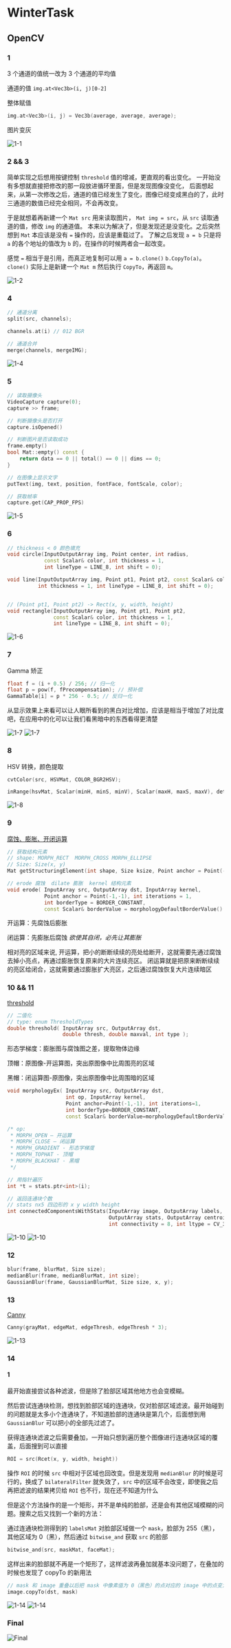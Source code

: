 # WinterTask

## OpenCV

### 1

3 个通道的值统一改为 3 个通道的平均值

通道的值 `img.at<Vec3b>(i, j)[0-2]`

整体赋值
```c++
img.at<Vec3b>(i, j) = Vec3b(average, average, average);
```

图片变灰

![1-1](./res/Screenshots/1-01.png)

### 2 && 3

简单实现之后想用按键控制 `threshold` 值的增减，更直观的看出变化。
一开始没有多想就直接把修改的那一段放进循环里面，但是发现图像没变化，
后面想起来，从第一次修改之后，通道的值已经发生了变化，图像已经变成黑白的了，此时三通道的数值已经完全相同，不会再改变。

于是就想着再新建一个 `Mat src` 用来读取图片， `Mat img = src`，从 `src` 读取通道的值，修改 `img` 的通道值。
本来以为解决了，但是发现还是没变化。之后突然想到 `Mat` 本应该是没有 `=` 操作的，应该是重载过了。
了解之后发现 `a = b` 只是将 `a` 的各个地址的值改为 `b` 的，在操作的时候两者会一起改变。

感觉 `=` 相当于是引用，而真正地复制可以用 `a = b.clone()` `b.CopyTo(a)`。
`clone()` 实际上是新建一个 `Mat m` 然后执行 `CopyTo`，再返回 `m`。

![1-2](./res/Screenshots/1-02.png)

### 4

```c++
// 通道分离
split(src, channels);

channels.at(i) // 012 BGR

// 通道合并
merge(channels, mergeIMG);
```

![1-4](./res/Screenshots/1-04.png)

### 5

```c++
// 读取摄像头
VideoCapture capture(0);
capture >> frame;

// 判断摄像头是否打开
capture.isOpened()

// 判断图片是否读取成功
frame.empty()
bool Mat::empty() const {
    return data == 0 || total() == 0 || dims == 0;
}

// 在图像上显示文字
putText(img, text, position, fontFace, fontScale, color);

// 获取帧率
capture.get(CAP_PROP_FPS)
```

![1-5](./res/Screenshots/1-05.png)

### 6

```c++
// thickness < 0 颜色填充
void circle(InputOutputArray img, Point center, int radius,
            const Scalar& color, int thickness = 1,
            int lineType = LINE_8, int shift = 0);

void line(InputOutputArray img, Point pt1, Point pt2, const Scalar& color,
          int thickness = 1, int lineType = LINE_8, int shift = 0);


// (Point pt1, Point pt2) -> Rect(x, y, width, height)
void rectangle(InputOutputArray img, Point pt1, Point pt2,
               const Scalar& color, int thickness = 1,
               int lineType = LINE_8, int shift = 0);
```

![1-6](./res/Screenshots/1-06.png)

### 7

Gamma 矫正
```c++
float f = (i + 0.5) / 256; // 归一化
float p = pow(f, fPrecompensation); // 预补偿
GammaTable[i] = p * 256 - 0.5; // 反归一化
```

从显示效果上来看可以让人眼所看到的黑白对比增加，应该是相当于增加了对比度吧，在应用中的化可以让我们看黑暗中的东西看得更清楚

![1-7](./res/Screenshots/1-07_1.png)
![1-7](./res/Screenshots/1-07_2.png)

### 8

HSV 转换，颜色提取

```c++
cvtColor(src, HSVMat, COLOR_BGR2HSV);

inRange(hsvMat, Scalar(minH, minS, minV), Scalar(maxH, maxS, maxV), detectMat);
```

![1-8](./res/Screenshots/1-08.png)

### 9

[腐蚀、膨胀、开闭运算](https://zhuanlan.zhihu.com/p/164619939)

```c++
// 获取结构元素
// shape: MORPH_RECT  MORPH_CROSS MORPH_ELLIPSE
// Size: Size(x, y)
Mat getStructuringElement(int shape, Size ksize, Point anchor = Point(-1,-1));

// erode 腐蚀  dilate 膨胀  kernel 结构元素
void erode( InputArray src, OutputArray dst, InputArray kernel,
			Point anchor = Point(-1,-1), int iterations = 1,
			int borderType = BORDER_CONSTANT,
			const Scalar& borderValue = morphologyDefaultBorderValue() );
```

开运算：先腐蚀后膨胀

闭运算：先膨胀后腐蚀 *欲使其自闭，必先让其膨胀*

相对亮的区域来说,
开运算，把小的断断续续的亮处给断开，这就需要先通过腐蚀去掉小亮点，再通过膨胀恢复原来的大片连续亮区。
闭运算就是把原来断断续续的亮区给闭合，这就需要通过膨胀扩大亮区，之后通过腐蚀恢复大片连续暗区

### 10 && 11

[threshold](https://www.opencv.org.cn/opencvdoc/2.3.2/html/doc/tutorials/imgproc/threshold/threshold.html)
```c++
// 二值化
// type: enum ThresholdTypes
double threshold( InputArray src, OutputArray dst,
                  double thresh, double maxval, int type );
```

形态学梯度：膨胀图与腐蚀图之差，提取物体边缘

顶帽：原图像-开运算图，突出原图像中比周围亮的区域

黑帽：闭运算图-原图像，突出原图像中比周围暗的区域

```c++
void morphologyEx( InputArray src, OutputArray dst,
                   int op, InputArray kernel,
                   Point anchor=Point(-1,-1), int iterations=1,
                   int borderType=BORDER_CONSTANT,
                   const Scalar& borderValue=morphologyDefaultBorderValue() );

/* op:
 * MORPH_OPEN – 开运算
 * MORPH_CLOSE – 闭运算
 * MORPH_GRADIENT - 形态学梯度
 * MORPH_TOPHAT - 顶帽
 * MORPH_BLACKHAT - 黑帽
 */
```

```c++
// 用指针遍历
int *t = stats.ptr<int>(i);
```

```c++
// 返回连通块个数
// stats nx5 四边形的 x y width height
int connectedComponentsWithStats(InputArray image, OutputArray labels,
                                 OutputArray stats, OutputArray centroids,
                                 int connectivity = 8, int ltype = CV_32S);
```

![1-10](./res/Screenshots/1-10.png)
![1-10](./res/Screenshots/1-11.png)

### 12

```c++
blur(frame, blurMat, Size size);
medianBlur(frame, medianBlurMat, int size);
GaussianBlur(frame, GaussianBlurMat, Size size, x, y);
```

### 13

[Canny](https://www.aiuai.cn/aifarm482.html)

```c++
Canny(grayMat, edgeMat, edgeThresh, edgeThresh * 3);
```

![1-13](./res/Screenshots/1-13.png)

### 14

#### 1

最开始直接尝试各种滤波，但是除了脸部区域其他地方也会变模糊。

然后尝试连通块检测，想找到脸部区域的连通块，仅对脸部区域滤波。最开始碰到的问题就是太多小个连通块了，不知道脸部的连通块是第几个，后面想到用 `GaussianBlur` 可以把小的全部先过滤了。

获得连通块滤波之后需要叠加，一开始只想到遍历整个图像进行连通块区域的覆盖，后面搜到可以直接

```c++
ROI = src(Rcet(x, y, width, height))
```

操作 `ROI` 的时候 `src` 中相对于区域也回改变。但是发现用 `medianBlur` 的时候是可行的，换成了 `bilateralFilter` 就失效了，`src` 中的区域不会改变，即使我之后再把滤波的结果拷贝给 `ROI` 也不行，现在还不知道为什么

但是这个方法操作的是一个矩形，并不是单纯的脸部，还是会有其他区域模糊的问题。搜索之后又找到一个新的方法：

通过连通块检测得到的 `labelsMat` 对脸部区域做一个 `mask`，脸部为 255（黑），其他区域为 0（黑），然后通过 `bitwise_and` 获取 `src` 的脸部

```c++
bitwise_and(src, maskMat, faceMat);
```

这样出来的脸部就不再是一个矩形了，这样滤波再叠加就基本没问题了，在叠加的时候也发现了 copyTo 的新用法

```c++
// mask 和 image 重叠以后把 mask 中像素值为 0（黑色）的点对应的 image 中的点变为透明，而保留其他点
image.copyTo(dst, mask)
```

![1-14](./res/Screenshots/1-14_1.png)
![1-14](./res/Screenshots/1-14_2.png)

### Final

![Final](./res/Screenshots/1-final.png)
